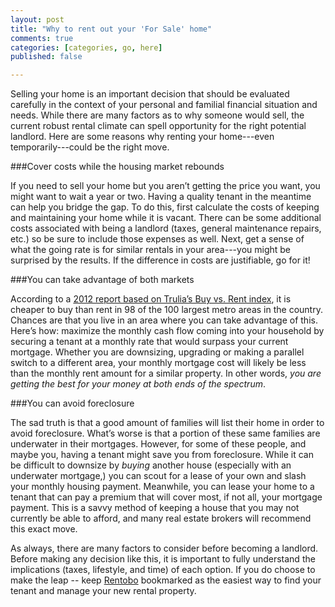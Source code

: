 ```yaml
---
layout: post
title: "Why to rent out your 'For Sale' home"
comments: true
categories: [categories, go, here]
published: false

---
```


Selling your home is an important decision that should be evaluated carefully in the context of your personal and familial financial situation and needs.  While there are many factors as to why someone would sell, the current robust rental climate can spell opportunity for the right potential landlord. Here are some reasons why renting your home---even temporarily---could be the right move.

###Cover costs while the housing market rebounds

If you need to sell your home but you aren’t getting the price you want, you might want to wait a year or two. Having a quality tenant in the meantime can help you bridge the gap. To do this, first calculate the costs of keeping and maintaining your home while it is vacant. There can be some additional costs associated with being a landlord (taxes, general maintenance repairs, etc.) so be sure to include those expenses as well. Next, get a sense of what the going rate is for similar rentals in your area---you might be surprised by the results. If the difference in costs are justifiable, go for it!

###You can take advantage of both markets

According to a [2012 report based on Trulia’s Buy vs. Rent index](http://www.google.com/url?q=http%3A%2F%2Ftrends.truliablog.com%2Fvis%2Frentvsbuy-spr2012%2F&sa=D&sntz=1&usg=AFQjCNFE61mthLXadstthAbQol-WIfDv3w), it is cheaper to buy than rent in 98 of the 100 largest metro areas in the country. Chances are that you live in an area where you can take advantage of this. Here’s how: maximize the monthly cash flow coming into your household by securing a tenant at a monthly rate that would surpass your current mortgage. Whether you are downsizing, upgrading or making a parallel switch to a different area, your monthly mortgage cost will likely be less than the monthly rent amount for a similar property. In other words, *you are getting the best for your money at both ends of the spectrum*.

###You can avoid foreclosure

The sad truth is that a good amount of families will list their home in order to avoid foreclosure. What’s worse is that a portion of these same families are underwater in their mortgages. However, for some of these people, and maybe you, having a tenant might save you from foreclosure. While it can be difficult to downsize by *buying* another house (especially with an underwater mortgage,) you can scout for a lease of your own and slash your monthly housing payment. Meanwhile, you can lease your home to a tenant that can pay a premium that will cover most, if not all, your mortgage payment. This is a savvy method of keeping a house that you may not currently be able to afford, and many real estate brokers will recommend this exact move.

As always, there are many factors to consider before becoming a landlord. Before making any decision like this, it is important to fully understand the implications (taxes, lifestyle, and time) of each option. If you do choose to make the leap -- keep [Rentobo](www.rentobo.com) bookmarked as the easiest way to find your tenant and manage your new rental property.